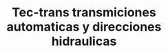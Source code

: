 ---
title: "Tec-trans transmiciones automaticas y direcciones hidraulicas"
url: /san-andres-cholula/tec-trans-transmiciones-automaticas-y-direcciones-hidraulicas/
shop: Autowerkstatt
---